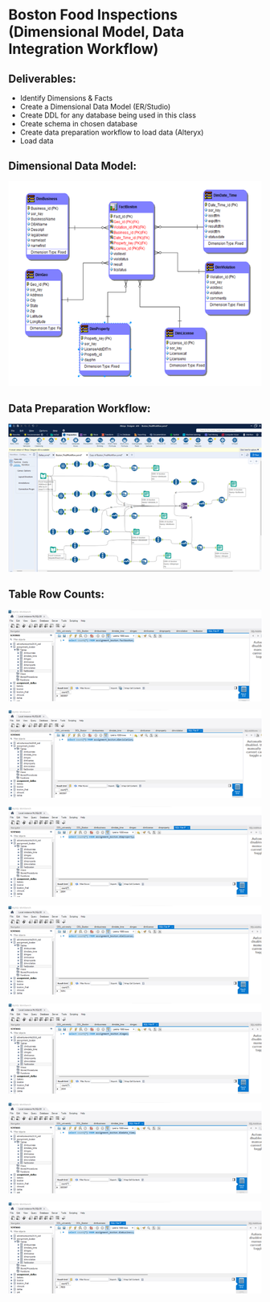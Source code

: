 # Boston Food Inspections (Dimensional Model, Data Integration Workflow)
## Deliverables:
* Identify Dimensions & Facts
* Create a Dimensional Data Model (ER/Studio)
* Create DDL for any database being used in this class
* Create schema in chosen database
* Create data preparation workflow to load data (Alteryx)
* Load data

## Dimensional Data Model:
![](Screenshot_2022-07-23-16-05-48.png)

## Data Preparation Workflow:
![](Screenshot_2022-07-23-16-06-12.png)

## Table Row Counts:
![](Screenshot_2022-07-23-16-06-30.png)

![](Screenshot_2022-07-23-16-06-35.png)

![](Screenshot_2022-07-23-16-06-41.png)

![](Screenshot_2022-07-23-16-06-46.png)

![](Screenshot_2022-07-23-16-06-50.png)

![](Screenshot_2022-07-23-16-06-55.png)

![](Screenshot_2022-07-23-16-07-00.png)
